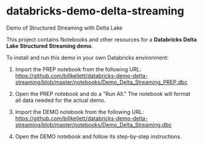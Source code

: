# databricks-demo-delta-streaming
Demo of Structured Streaming with Delta Lake

This project contains Notebooks and other resources for a __Databricks Delta Lake Structured Streaming demo__.

To install and run this demo in your own Databricks environment:

1. Import the PREP notebook from the following URL: https://github.com/billkellett/databricks-demo-delta-streaming/blob/master/notebooks/Demo_Delta_Streaming_PREP.dbc

2. Open the PREP notebook and do a "Run All."  The notebook will format all data needed for the actual demo.

3. Import the DEMO notebook from the following URL: https://github.com/billkellett/databricks-demo-delta-streaming/blob/master/notebooks/Demo_Delta_Streaming.dbc

4. Open the DEMO notebook and follow its step-by-step instructions.
